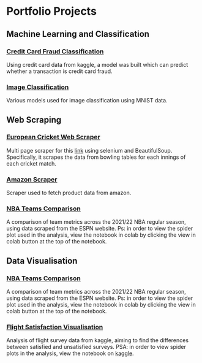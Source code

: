 #  Portfolio Projects

## Machine Learning and Classification
### [Credit Card Fraud Classification](https://github.com/felixM2020/Credit-Card-Fraud-Classification)
Using credit card data from kaggle, a model was built which can predict whether a transaction is credit card fraud.

### [Image Classification](https://github.com/felixM2020/MNIST-Classification)
Various models used for image classification using MNIST data.


## Web Scraping
### [European Cricket Web Scraper](https://github.com/felixM2020/ecn_t10_scorecard_scraper)
Multi page scraper for this [link](https://www.sportsadda.com/cricket/series/european-championship-2021-1991/scores-fixtures) using selenium and BeautifulSoup.
Specifically, it scrapes the data from bowling tables for each innings of each cricket match.


### [Amazon Scraper](https://github.com/felixM2020/Amazon-Scraper)
Scraper used to fetch product data from amazon.

### [NBA Teams Comparison](https://github.com/felixM2020/NBA_Team_Comparison)
A comparison of team metrics across the 2021/22 NBA regular season, using data scraped from the ESPN website. 
Ps: in order to view the spider plot used in the analysis, view the notebook in colab by clicking the view in colab button at the top of the notebook.

## Data Visualisation
### [NBA Teams Comparison](https://github.com/felixM2020/NBA_Team_Comparison)
A comparison of team metrics across the 2021/22 NBA regular season, using data scraped from the ESPN website. 
Ps: in order to view the spider plot used in the analysis, view the notebook in colab by clicking the view in colab button at the top of the notebook.

### [Flight Satisfaction Visualisation](https://github.com/felixM2020/Flight-Surveys-Analysis)
Analysis of flight survey data from kaggle, aiming to find the differences between satisfied and unsatisfied surveys.
PSA: in order to view spider plots in the analysis, view the notebook on [kaggle](https://www.kaggle.com/code/felixbennett/flight-satisfaction-analysis).
